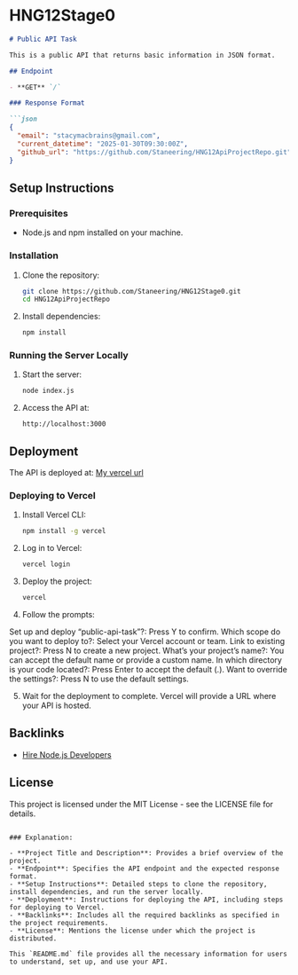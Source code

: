 # HNG12Stage0


```markdown
# Public API Task

This is a public API that returns basic information in JSON format.

## Endpoint

- **GET** `/`

### Response Format

```json
{
  "email": "stacymacbrains@gmail.com",
  "current_datetime": "2025-01-30T09:30:00Z",
  "github_url": "https://github.com/Staneering/HNG12ApiProjectRepo.git"
}
```

## Setup Instructions

### Prerequisites

- Node.js and npm installed on your machine.

### Installation

1. Clone the repository:
   ```bash
   git clone https://github.com/Staneering/HNG12Stage0.git
   cd HNG12ApiProjectRepo
   ```

2. Install dependencies:
   ```bash
   npm install
   ```

### Running the Server Locally

1. Start the server:
   ```bash
   node index.js
   ```

2. Access the API at:
   ```
   http://localhost:3000
   ```

## Deployment

The API is deployed at: [My vercel url](https://public-api-task.vercel.app/)
 
### Deploying to Vercel

1. Install Vercel CLI:
   ```bash
   npm install -g vercel
   ```

2. Log in to Vercel:
   ```bash
   vercel login
   ```

3. Deploy the project:
   ```bash
   vercel
   ```

4. Follow the prompts:

Set up and deploy “public-api-task”?: Press Y to confirm.
Which scope do you want to deploy to?: Select your Vercel account or team.
Link to existing project?: Press N to create a new project.
What’s your project’s name?: You can accept the default name or provide a custom name.
In which directory is your code located?: Press Enter to accept the default (.).
Want to override the settings?: Press N to use the default settings.

5. Wait for the deployment to complete. Vercel will provide a URL where your API is hosted.

## Backlinks

- [Hire Node.js Developers](https://hng.tech/hire/nodejs-developers)

## License

This project is licensed under the MIT License - see the LICENSE file for details.
```

### Explanation:

- **Project Title and Description**: Provides a brief overview of the project.
- **Endpoint**: Specifies the API endpoint and the expected response format.
- **Setup Instructions**: Detailed steps to clone the repository, install dependencies, and run the server locally.
- **Deployment**: Instructions for deploying the API, including steps for deploying to Vercel.
- **Backlinks**: Includes all the required backlinks as specified in the project requirements.
- **License**: Mentions the license under which the project is distributed.

This `README.md` file provides all the necessary information for users to understand, set up, and use your API.
